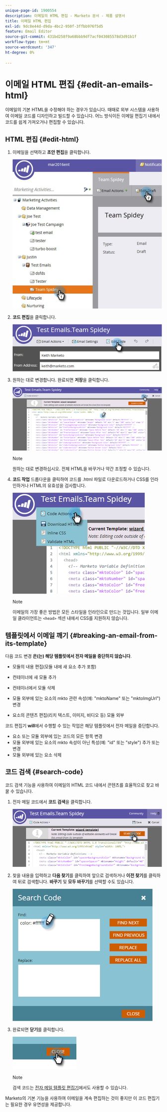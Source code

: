 ```yaml
---
unique-page-id: 1900554
description: 이메일의 HTML 편집 - Marketo 문서 - 제품 설명서
title: 이메일 HTML 편집
exl-id: 9dc8e44d-d9da-4bc2-950f-3ffbb976f5d5
feature: Email Editor
source-git-commit: 431bd258f9a68bbb9df7acf043085578d3d91b1f
workflow-type: tm+mt
source-wordcount: '347'
ht-degree: 0%

---
```


# 이메일 HTML 편집 {#edit-an-emails-html}

이메일의 기본 HTML을 수정해야 하는 경우가 있습니다. 때때로 외부 시스템을 사용하여 이메일 코드를 디자인하고 빌드할 수 있습니다. 어느 방식이든 이메일 편집기 내에서 코드를 쉽게 가져오거나 편집할 수 있습니다.

## HTML 편집 {#edit-html}

1. 이메일을 선택하고 **초안 편집**&#x200B;을 클릭합니다.

   ![](assets/teamspidey.jpg)

1. **코드 편집**&#x200B;을 클릭합니다.

   ![](assets/two-4.png)

1. 원하는 대로 변경합니다. 완료되면 **저장**&#x200B;을 클릭합니다.

   ![](assets/three-3.png)

   >[!NOTE]
   >
   >원하는 대로 변경하십시오. 전체 HTML을 바꾸거나 약간 조정할 수 있습니다.

1. **코드 작업** 드롭다운을 클릭하여 코드를 .html 파일로 다운로드하거나 CSS를 인라인하거나 HTML의 유효성을 검사합니다.

   ![](assets/four-2.png)

   >[!NOTE]
   >
   >이메일의 가장 좋은 방법은 모든 스타일을 인라인으로 만드는 것입니다. 일부 이메일 클라이언트는 `<head>` 섹션 내에서 CSS를 지원하지 않습니다.

## 템플릿에서 이메일 깨기 {#breaking-an-email-from-its-template}

다음 코드 변경 **은(는) 해당 템플릿에서 전자 메일을 중단하지 않습니다**.

* 모듈의 내용 편집(모듈 내에 새 요소 추가 포함)
* 컨테이너에 새 모듈 추가
* 컨테이너에서 모듈 삭제

* 모듈 외부에 있는 요소의 mkto 관련 속성(예: &quot;mktoName&quot; 또는 &quot;mktoImgUrl&quot;) 변경
* 요소의 콘텐츠 편집(리치 텍스트, 이미지, 비디오 등) 모듈 외부

코드 편집기 **will**&#x200B;에서 수행할 수 있는 작업은 해당 템플릿에서 전자 메일을 중단합니다.

* 요소 또는 모듈 외부에 있는 코드의 모든 항목 변경
* 모듈 외부에 있는 요소의 mkto 속성이 아닌 특성(예: &quot;id&quot; 또는 &quot;style&quot;) 추가 또는 변경
* 모듈 외부에 있는 요소 삭제

## 코드 검색 {#search-code}

코드 검색 기능을 사용하여 이메일의 HTML 코드 내에서 콘텐츠를 효율적으로 찾고 바꿀 수 있습니다.

1. 전자 메일 코드에서 **코드 검색**&#x200B;을 클릭합니다.

   ![](assets/five-2.png)

1. 찾을 내용을 입력하고 **다음 찾기**&#x200B;를 클릭하여 앞으로 검색하거나 **이전 찾기**&#x200B;를 클릭하여 뒤로 검색합니다. **바꾸기** 및 **모두 바꾸기**&#x200B;를 선택할 수도 있습니다.

   ![](assets/six-1.png)

1. 완료되면 **닫기**&#x200B;를 클릭합니다.

   ![](assets/seven.png)

   >[!NOTE]
   >
   >검색 코드는 [전자 메일 템플릿 편집기](/help/marketo/product-docs/email-marketing/general/email-editor-2/create-an-email-template.md)에서도 사용할 수 있습니다.

Marketo의 기본 기능을 사용하여 이메일을 계속 편집하는 것이 좋지만 이 코드 편집기는 필요한 경우 유연성을 제공합니다.
